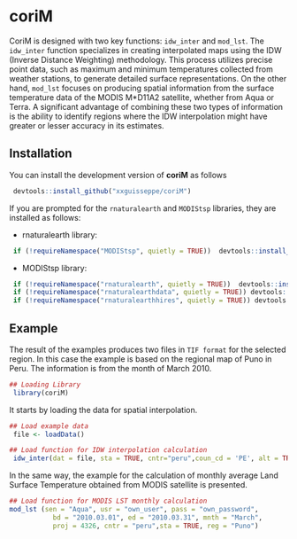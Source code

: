 
<!-- README.md is generated from README.Rmd. Please edit that file -->

# coriM

<!-- badges: start -->
<!-- badges: end -->

CoriM is designed with two key functions: `idw_inter` and `mod_lst`. The
`idw_inter` function specializes in creating interpolated maps using the
IDW (Inverse Distance Weighting) methodology. This process utilizes
precise point data, such as maximum and minimum temperatures collected
from weather stations, to generate detailed surface representations. On
the other hand, `mod_lst` focuses on producing spatial information from
the surface temperature data of the MODIS M\*D11A2 satellite, whether
from Aqua or Terra. A significant advantage of combining these two types
of information is the ability to identify regions where the IDW
interpolation might have greater or lesser accuracy in its estimates.

## Installation

You can install the development version of **coriM** as follows

``` r
 devtools::install_github("xxguisseppe/coriM")
```

If you are prompted for the `rnaturalearth` and `MODIStsp` libraries,
they are installed as follows:

- rnaturalearth library:

``` r
 if (!requireNamespace("MODIStsp", quietly = TRUE))  devtools::install_github("ropensci/MODIStsp")
```

- MODIStsp library:

``` r
 if (!requireNamespace("rnaturalearth", quietly = TRUE))  devtools::install_github("ropensci/rnaturalearth")
 if (!requireNamespace("rnaturalearthdata", quietly = TRUE)) devtools::install_github("ropensci/rnaturalearthdata")
 if (!requireNamespace("rnaturalearthhires", quietly = TRUE)) devtools::install_github("ropensci/rnaturalearthhires")
```

## Example

The result of the examples produces two files in `TIF format` for the
selected region. In this case the example is based on the regional map
of Puno in Peru. The information is from the month of March 2010.

``` r
## Loading Library
 library(coriM)
```

It starts by loading the data for spatial interpolation.

``` r
## Load example data
 file <- loadData()

## Load function for IDW interpolation calculation
 idw_inter(dat = file, sta = TRUE, cntr="peru",coun_cd = 'PE', alt = TRUE, reg = "Puno")
```

In the same way, the example for the calculation of monthly average Land
Surface Temperature obtained from MODIS satellite is presented.

``` r
## Load function for MODIS LST monthly calculation
mod_lst (sen = "Aqua", usr = "own_user", pass = "own_password",
           bd = "2010.03.01", ed = "2010.03.31", mnth = "March",
           proj = 4326, cntr = "peru",sta = TRUE, reg = "Puno")
```
